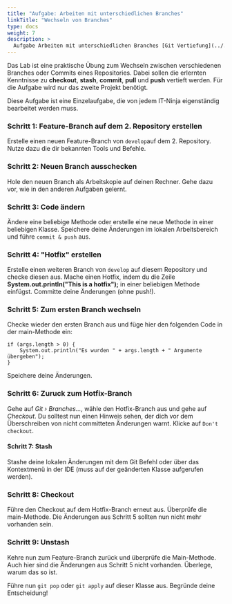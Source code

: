 ```yaml
---
title: "Aufgabe: Arbeiten mit unterschiedlichen Branches"
linkTitle: "Wechseln von Branches"
type: docs
weight: 7
description: >
  Aufgabe Arbeiten mit unterschiedlichen Branches [Git Vertiefung](../../../../docs/99_shared/collaboration/source-repositories/git/02_vertiefung/03_mehrere-repositories)
---
```


Das Lab ist eine praktische Übung zum Wechseln zwischen verschiedenen Branches oder Commits eines
Repositories. Dabei sollen die erlernten Kenntnisse zu **checkout**, **stash**, **commit**, **pull**
und **push** vertieft werden. Für die Aufgabe wird nur das zweite Projekt benötigt.

Diese Aufgabe ist eine Einzelaufgabe, die von jedem IT-Ninja eigenständig bearbeitet werden muss.

### Schritt 1: Feature-Branch auf dem 2. Repository erstellen

Erstelle einen neuen Feature-Branch von `develop`auf dem 2. Repository. Nutze dazu die dir bekannten
Tools und Befehle.

### Schritt 2: Neuen Branch ausschecken

Hole den neuen Branch als Arbeitskopie auf deinen Rechner. Gehe dazu vor, wie in den anderen Aufgaben
gelernt.

### Schritt 3: Code ändern

Ändere eine beliebige Methode oder erstelle eine neue Methode in einer beliebigen Klasse. Speichere
deine Änderungen im lokalen Arbeitsbereich und führe `commit & push` aus.

### Schritt 4: "Hotfix" erstellen

Erstelle einen weiteren Branch von `develop` auf diesem Repository und checke diesen aus. Mache einen
Hotfix, indem du die Zeile **System.out.println("This is a hotfix");** in einer beliebigen Methode
einfügst. Committe deine Änderungen (ohne push!).

### Schritt 5: Zum ersten Branch wechseln

Checke wieder den ersten Branch aus und füge hier den folgenden Code in der main-Methode ein:

```
if (args.length > 0) {
    System.out.println("Es wurden " + args.length + " Argumente übergeben");
}
```

Speichere deine Änderungen.

### Schritt 6: Zuruck zum Hotfix-Branch

Gehe auf _Git › Branches..._, wähle den Hotfix-Branch aus und gehe auf _Checkout_. Du solltest nun
einen Hinweis sehen, der dich vor dem Überschreiben von nicht committeten Änderungen warnt. Klicke auf
`Don't checkout`.

#### Schritt 7: Stash

Stashe deine lokalen Änderungen mit dem Git Befehl oder über das Kontextmenü in der IDE (muss auf der
geänderten Klasse aufgerufen werden).

### Schritt 8: Checkout

Führe den Checkout auf dem Hotfix-Branch erneut aus. Überprüfe die main-Methode. Die Änderungen aus
Schritt 5 sollten nun nicht mehr vorhanden sein.

### Schritt 9: Unstash

Kehre nun zum Feature-Branch zurück und überprüfe die Main-Methode. Auch hier sind die Änderungen aus
Schritt 5 nicht vorhanden. Überlege, warum das so ist.

Führe nun `git pop` oder `git apply` auf dieser Klasse aus. Begründe deine Entscheidung!
